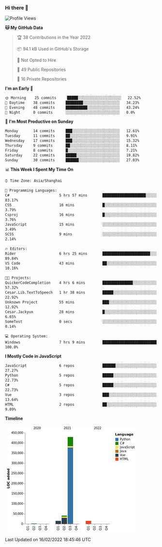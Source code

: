### Hi there 👋
<!--START_SECTION:waka-->
![Profile Views](http://img.shields.io/badge/Profile%20Views-3-blue)

**🐱 My GitHub Data** 

> 🏆 38 Contributions in the Year 2022
 > 
> 📦 94.1 kB Used in GitHub's Storage 
 > 
> 🚫 Not Opted to Hire
 > 
> 📜 49 Public Repositories 
 > 
> 🔑 16 Private Repositories  
 > 
**I'm an Early 🐤** 

```text
🌞 Morning    25 commits     █████░░░░░░░░░░░░░░░░░░░░   22.52% 
🌆 Daytime    38 commits     ████████░░░░░░░░░░░░░░░░░   34.23% 
🌃 Evening    48 commits     ██████████░░░░░░░░░░░░░░░   43.24% 
🌙 Night      0 commits      ░░░░░░░░░░░░░░░░░░░░░░░░░   0.0%

```
📅 **I'm Most Productive on Sunday** 

```text
Monday       14 commits     ███░░░░░░░░░░░░░░░░░░░░░░   12.61% 
Tuesday      11 commits     ██░░░░░░░░░░░░░░░░░░░░░░░   9.91% 
Wednesday    17 commits     ███░░░░░░░░░░░░░░░░░░░░░░   15.32% 
Thursday     9 commits      ██░░░░░░░░░░░░░░░░░░░░░░░   8.11% 
Friday       8 commits      █░░░░░░░░░░░░░░░░░░░░░░░░   7.21% 
Saturday     22 commits     █████░░░░░░░░░░░░░░░░░░░░   19.82% 
Sunday       30 commits     ██████░░░░░░░░░░░░░░░░░░░   27.03%

```


📊 **This Week I Spent My Time On** 

```text
⌚︎ Time Zone: Asia/Shanghai

💬 Programming Languages: 
C#                       5 hrs 57 mins       ████████████████████░░░░░   83.17% 
CSS                      16 mins             █░░░░░░░░░░░░░░░░░░░░░░░░   3.79% 
Csproj                   16 mins             █░░░░░░░░░░░░░░░░░░░░░░░░   3.76% 
JavaScript               15 mins             ░░░░░░░░░░░░░░░░░░░░░░░░░   3.49% 
SCSS                     9 mins              ░░░░░░░░░░░░░░░░░░░░░░░░░   2.14%

🔥 Editors: 
Rider                    6 hrs 25 mins       ██████████████████████░░░   89.84% 
VS Code                  43 mins             ██░░░░░░░░░░░░░░░░░░░░░░░   10.16%

🐱‍💻 Projects: 
QuickerCodeCompletion    4 hrs 6 mins        ██████████████░░░░░░░░░░░   57.32% 
Cesar.Lib.TextToSpeech   1 hr 38 mins        █████░░░░░░░░░░░░░░░░░░░░   22.92% 
Unknown Project          55 mins             ███░░░░░░░░░░░░░░░░░░░░░░   12.92% 
Cesar.Jackyun            28 mins             █░░░░░░░░░░░░░░░░░░░░░░░░   6.65% 
SomeTest                 0 secs              ░░░░░░░░░░░░░░░░░░░░░░░░░   0.14%

💻 Operating System: 
Windows                  7 hrs 9 mins        █████████████████████████   100.0%

```

**I Mostly Code in JavaScript** 

```text
JavaScript               6 repos             ██████░░░░░░░░░░░░░░░░░░░   27.27% 
Python                   5 repos             █████░░░░░░░░░░░░░░░░░░░░   22.73% 
C#                       5 repos             █████░░░░░░░░░░░░░░░░░░░░   22.73% 
Vue                      3 repos             ███░░░░░░░░░░░░░░░░░░░░░░   13.64% 
HTML                     2 repos             ██░░░░░░░░░░░░░░░░░░░░░░░   9.09%

```


**Timeline**

![Chart not found](https://raw.githubusercontent.com/cesaryuan/cesaryuan/main/charts/bar_graph.png) 


 Last Updated on 16/02/2022 18:45:46 UTC
<!--END_SECTION:waka-->

<!--
**cesaryuan/Cesaryuan** is a ✨ _special_ ✨ repository because its `README.md` (this file) appears on your GitHub profile.

Here are some ideas to get you started:

- 🔭 I’m currently working on ...
- 🌱 I’m currently learning ...
- 👯 I’m looking to collaborate on ...
- 🤔 I’m looking for help with ...
- 💬 Ask me about ...
- 📫 How to reach me: ...
- 😄 Pronouns: ...
- ⚡ Fun fact: ...
-->

